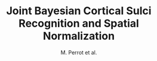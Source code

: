 ---
cat: gaia
subcat: architecture
bestof: false
author: M. Perrot et al.
title: Joint Bayesian Cortical Sulci Recognition and Spatial Normalization
year: 2009
type: misc
---